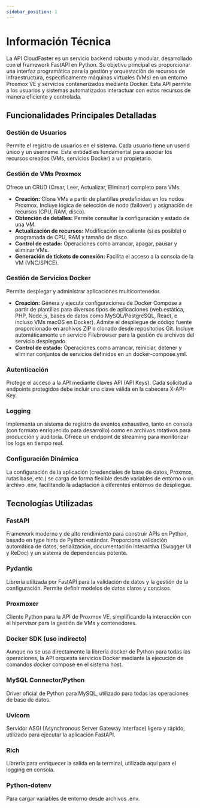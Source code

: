 ```yaml
---
sidebar_position: 1
---
```


# Información Técnica



La API CloudFaster es un servicio backend robusto y modular, desarrollado con el framework FastAPI en Python. Su objetivo principal es proporcionar una interfaz programática para la gestión y orquestación de recursos de infraestructura, específicamente máquinas virtuales (VMs) en un entorno Proxmox VE y servicios contenerizados mediante Docker. Esta API permite a los usuarios y sistemas automatizados interactuar con estos recursos de manera eficiente y controlada.

## Funcionalidades Principales Detalladas

### Gestión de Usuarios
Permite el registro de usuarios en el sistema. Cada usuario tiene un userid único y un username. Esta entidad es fundamental para asociar los recursos creados (VMs, servicios Docker) a un propietario.

### Gestión de VMs Proxmox
Ofrece un CRUD (Crear, Leer, Actualizar, Eliminar) completo para VMs.

- **Creación:** Clona VMs a partir de plantillas predefinidas en los nodos Proxmox. Incluye lógica de selección de nodo (failover) y asignación de recursos (CPU, RAM, disco).
- **Obtención de detalles:** Permite consultar la configuración y estado de una VM.
- **Actualización de recursos:** Modificación en caliente (si es posible) o programada de CPU, RAM y tamaño de disco.
- **Control de estado:** Operaciones como arrancar, apagar, pausar y eliminar VMs.
- **Generación de tickets de conexión:** Facilita el acceso a la consola de la VM (VNC/SPICE).

### Gestión de Servicios Docker
Permite desplegar y administrar aplicaciones multicontenedor.

- **Creación:** Genera y ejecuta configuraciones de Docker Compose a partir de plantillas para diversos tipos de aplicaciones (web estática, PHP, Node.js, bases de datos como MySQL/PostgreSQL, React, e incluso VMs macOS en Docker). Admite el despliegue de código fuente proporcionado en archivos ZIP o clonado desde repositorios Git. Incluye automáticamente un servicio Filebrowser para la gestión de archivos del servicio desplegado.
- **Control de estado:** Operaciones como arrancar, reiniciar, detener y eliminar conjuntos de servicios definidos en un docker-compose.yml.

### Autenticación
Protege el acceso a la API mediante claves API (API Keys). Cada solicitud a endpoints protegidos debe incluir una clave válida en la cabecera X-API-Key.

### Logging
Implementa un sistema de registro de eventos exhaustivo, tanto en consola (con formato enriquecido para desarrollo) como en archivos rotativos para producción y auditoría. Ofrece un endpoint de streaming para monitorizar los logs en tiempo real.

### Configuración Dinámica
La configuración de la aplicación (credenciales de base de datos, Proxmox, rutas base, etc.) se carga de forma flexible desde variables de entorno o un archivo .env, facilitando la adaptación a diferentes entornos de despliegue.

## Tecnologías Utilizadas

### FastAPI
Framework moderno y de alto rendimiento para construir APIs en Python, basado en type hints de Python estándar. Proporciona validación automática de datos, serialización, documentación interactiva (Swagger UI y ReDoc) y un sistema de dependencias potente.

### Pydantic
Librería utilizada por FastAPI para la validación de datos y la gestión de la configuración. Permite definir modelos de datos claros y concisos.

### Proxmoxer
Cliente Python para la API de Proxmox VE, simplificando la interacción con el hipervisor para la gestión de VMs y contenedores.

### Docker SDK (uso indirecto)
Aunque no se usa directamente la librería docker de Python para todas las operaciones, la API orquesta servicios Docker mediante la ejecución de comandos docker compose en el sistema host.

### MySQL Connector/Python
Driver oficial de Python para MySQL, utilizado para todas las operaciones de base de datos.

### Uvicorn
Servidor ASGI (Asynchronous Server Gateway Interface) ligero y rápido, utilizado para ejecutar la aplicación FastAPI.

### Rich
Librería para enriquecer la salida en la terminal, utilizada aquí para el logging en consola.

### Python-dotenv
Para cargar variables de entorno desde archivos .env.